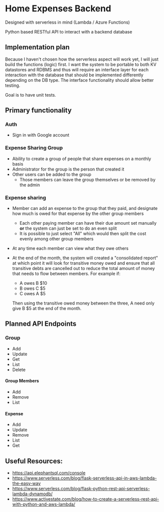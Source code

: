 # Home Expenses Backend

Designed with serverless in mind (Lambda / Azure Functions)

Python based RESTful API to interact with a backend database

## Implementation plan

Because I haven't chosen how the serverless aspect will work yet, I will just build the functions (logic) first.
I want the system to be portable to both KV datastores and RDBMS and thus will require an interface layer for each interaction with the database that should be implemented differently depending on the DB type. The interface functionality should allow better testing.

Goal is to have unit tests.

## Primary functionality

### Auth

- Sign in with Google account

### Expense Sharing Group

- Ability to create a group of people that share expenses on a monthly basis
- Administrator for the group is the person that created it
- Other users can be added to the group
  - Those members can leave the group themselves or be removed by the admin

### Expense sharing

- Member can add an expense to the group that they paid, and designate how much is owed for that expense by the other group members
  - Each other paying member can have their due amount set manually **or** the system can just be set to do an even split
  - It is possible to just select "All" which would then split the cost evenly among other group members
- At any time each member can view what they owe others
- At the end of the month, the system will created a "consolidated report" at which point it will look for transitive money owed and ensure that all transitive debts are cancelled out to reduce the total amount of money that needs to flow between members. For example if:
  - A owes B $10
  - B owes C $5
  - C owes A $5
  
  Then using the transitive owed money between the three, A need only give B $5 at the end of the month.

## Planned API Endpoints

### Group

- Add
- Update
- Get
- List
- Delete

#### Group Members

- Add
- Remove
- List

#### Expense

- Add
- Update
- Remove
- List
- Get

## Useful Resources:

- <https://api.elephantsql.com/console>
- <https://www.serverless.com/blog/flask-serverless-api-in-aws-lambda-the-easy-way>
- <https://www.serverless.com/blog/flask-python-rest-api-serverless-lambda-dynamodb/>
- <https://www.activestate.com/blog/how-to-create-a-serverless-rest-api-with-python-and-aws-lambda/>